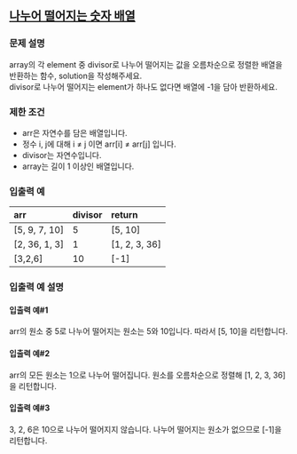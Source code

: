 ## [나누어 떨어지는 숫자 배열](https://programmers.co.kr/learn/courses/30/lessons/12910?language=javascript)

### 문제 설명
array의 각 element 중 divisor로 나누어 떨어지는 값을 오름차순으로 정렬한 배열을 반환하는 함수, solution을 작성해주세요.<br>
divisor로 나누어 떨어지는 element가 하나도 없다면 배열에 -1을 담아 반환하세요.

### 제한 조건
- arr은 자연수를 담은 배열입니다.
- 정수 i, j에 대해 i ≠ j 이면 arr[i] ≠ arr[j] 입니다.
- divisor는 자연수입니다.
- array는 길이 1 이상인 배열입니다.

### 입출력 예

|arr|divisor|return|
|:--|:--|:--|
|[5, 9, 7, 10]|5|[5, 10]|
|[2, 36, 1, 3]|1|[1, 2, 3, 36]|
|[3,2,6]|10|[-1]|

### 입출력 예 설명
#### 입출력 예#1
arr의 원소 중 5로 나누어 떨어지는 원소는 5와 10입니다. 따라서 [5, 10]을 리턴합니다.

#### 입출력 예#2
arr의 모든 원소는 1으로 나누어 떨어집니다. 원소를 오름차순으로 정렬해 [1, 2, 3, 36]을 리턴합니다.

#### 입출력 예#3
3, 2, 6은 10으로 나누어 떨어지지 않습니다. 나누어 떨어지는 원소가 없으므로 [-1]을 리턴합니다.
